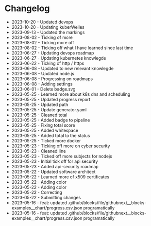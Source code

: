 # Changelog
* 2023-10-20 - Updated devops
* 2023-10-20 - Updating kuberWelles
* 2023-09-13 - Updated the markings
* 2023-08-02 - Ticking of more
* 2023-08-02 - Ticking more off
* 2023-08-02 - Ticking off what I have learned since last time
* 2023-06-27 - Updating devops roadmap
* 2023-06-27 - Updating kubernetes knowlegde
* 2023-06-22 - Ticking of http / https
* 2023-06-08 - Updated to new relevant knowlegde
* 2023-06-08 - Updated node.js
* 2023-06-08 - Progressing on roadmaps
* 2023-06-08 - Adding settings
* 2023-06-01 - Delete badge.svg
* 2023-05-25 - Learned more about k8s dns and scheduling
* 2023-05-25 - Updated progress report
* 2023-05-25 - Updated path
* 2023-05-25 - Update generator.yaml
* 2023-05-25 - Cleaned total
* 2023-05-25 - Added badge to pipeline
* 2023-05-25 - Fixing total score
* 2023-05-25 - Added whitespace
* 2023-05-25 - Added total to the status
* 2023-05-25 - Ticked more docker
* 2023-05-23 - Ticking off more on cyber security
* 2023-05-23 - Cleaned line
* 2023-05-23 - Ticked off more subjects for nodejs
* 2023-05-23 - Initial tick off for api security
* 2023-05-23 - Added api-security roadmap
* 2023-05-22 - Updated software architect
* 2023-05-22 - Learned more of x509 certificates
* 2023-05-22 - Adding color
* 2023-05-22 - Adding color
* 2023-05-22 - Correcting
* 2023-05-22 - Submitting changes
* 2023-05-16 - feat: updated .github/blocks/file/githubnext__blocks-examples__chart/progress.csv.json programatically
* 2023-05-16 - feat: updated .github/blocks/file/githubnext__blocks-examples__chart/progress.csv.json programatically